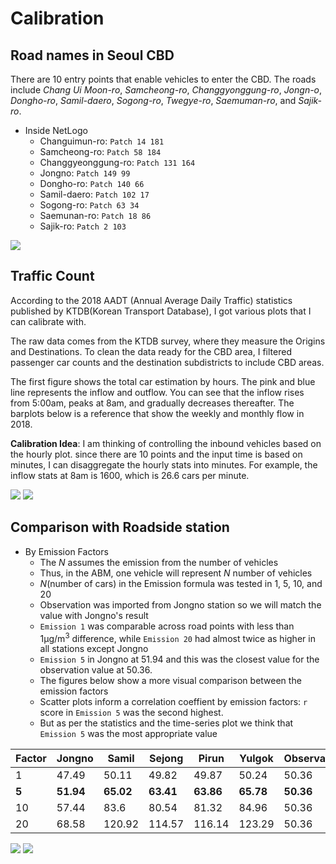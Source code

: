 # Calibration
## Road names in Seoul CBD

There are 10 entry points that enable vehicles to enter the CBD. The roads include *Chang Ui Moon-ro*, *Samcheong-ro*, *Changgyonggung-ro*, *Jongn-o*, *Dongho-ro*, *Samil-daero*, *Sogong-ro*, *Twegye-ro*, *Saemuman-ro*, and *Sajik-ro*.

* Inside NetLogo
    * Changuimun-ro: `Patch 14 181`
    * Samcheong-ro: `Patch 58 184`
    * Changgyeonggung-ro: `Patch 131 164`
    * Jongno: `Patch 149 99`
    * Dongho-ro: `Patch 140 66`
    * Samil-daero: `Patch 102 17`
    * Sogong-ro: `Patch 63 34`
    * Saemunan-ro: `Patch 18 86`
    * Sajik-ro: `Patch 2 103`

![](https://i.imgur.com/aQaxKPd.png)


## Traffic Count
According to the 2018 AADT (Annual Average Daily Traffic) statistics published by KTDB(Korean Transport Database), I got various plots that I can calibrate with.

The raw data comes from the KTDB survey, where they measure the Origins and Destinations. To clean the data ready for the CBD area, I filtered passenger car counts and the destination subdistricts to include CBD areas.


The first figure shows the total car estimation by hours. The pink and blue line represents the inflow and outflow. You can see that the inflow rises from 5:00am, peaks at 8am, and gradually decreases thereafter. The barplots below is a reference that show the weekly and monthly flow in 2018.

**Calibration Idea**: I am thinking of controlling the inbound vehicles based on the hourly plot. since there are 10 points and the input time is based on minutes, I can disaggregate the hourly stats into minutes. For example, the inflow stats at 8am is 1600, which is 26.6 cars per minute.

![](https://i.imgur.com/bswStew.png)
![](https://i.imgur.com/Pp88Lb9.png)

<!--![](https://i.imgur.com/HsrkkHc.png)
![](https://i.imgur.com/Bm5OLkM.png) -->


## Comparison with Roadside station

* By Emission Factors
    - The *N* assumes the emission from the number of vehicles
    - Thus, in the ABM, one vehicle will represent *N* number of vehicles
    - *N*(number of cars) in the Emission formula was tested in 1, 5, 10, and 20
    - Observation was imported from Jongno station so we will match the value with Jongno's result
    - `Emission 1` was comparable across road points with less than 1µg/m<sup>3</sup> difference, while `Emission 20` had almost twice as higher in all stations except Jongno
    - `Emission 5` in Jongno at 51.94 and this was the closest value for the observation value at 50.36.
    - The figures below show a more visual comparison between the emission factors
    - Scatter plots inform a correlation coeffient by emission factors: `r` score in `Emission 5` was the second highest. 
    - But as per the statistics and the time-series plot we think that `Emission 5` was the most appropriate value

| Factor | Jongno | Samil  | Sejong | Pirun  | Yulgok | Observation |
|--------|--------|--------|--------|--------|--------|-------------|
| 1      | 47.49  | 50.11  | 49.82  | 49.87  | 50.24  | 50.36       |
| **5**  | **51.94**  | **65.02**  | **63.41**  | **63.86**  | **65.78**  | **50.36** |
| 10     | 57.44  | 83.6   | 80.54  | 81.32  | 84.96  | 50.36       |
| 20     | 68.58  | 120.92 | 114.57 | 116.14 | 123.29 | 50.36       |



![](https://i.imgur.com/QyYnzNs.png)
![](https://i.imgur.com/bcyFACV.png)

